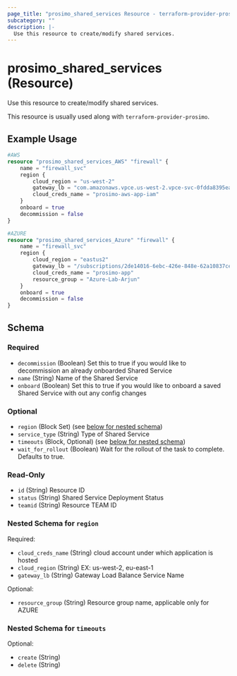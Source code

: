 ```yaml
---
page_title: "prosimo_shared_services Resource - terraform-provider-prosimo"
subcategory: ""
description: |-
  Use this resource to create/modify shared services.
---
```


# prosimo_shared_services (Resource)

Use this resource to create/modify shared services.

This resource is usually used along with `terraform-provider-prosimo`.



## Example Usage

```terraform
#AWS
resource "prosimo_shared_services_AWS" "firewall" {
    name = "firewall_svc"
    region {
        cloud_region = "us-west-2"
        gateway_lb = "com.amazonaws.vpce.us-west-2.vpce-svc-0fdda8395ea088814"
        cloud_creds_name = "prosimo-aws-app-iam"
    }
    onboard = true
    decommission = false
}

#AZURE
resource "prosimo_shared_services_Azure" "firewall" {
    name = "firewall_svc"
    region {
        cloud_region = "eastus2"
        gateway_lb = "/subscriptions/2de14016-6ebc-426e-848e-62a10837ce40/resourceGroups/Azure-Lab-Arjun/providers/Microsoft.Network/loadBalancers/vmseries-public-lb"
        cloud_creds_name = "prosimo-app"
        resource_group = "Azure-Lab-Arjun"
    }
    onboard = true
    decommission = false
}
```

<!-- schema generated by tfplugindocs -->
## Schema

### Required

- `decommission` (Boolean) Set this to true if you would like to decommission an already onboarded Shared Service
- `name` (String) Name of the Shared Service
- `onboard` (Boolean) Set this to true if you would like to onboard  a saved Shared Service with out any config changes

### Optional

- `region` (Block Set) (see [below for nested schema](#nestedblock--region))
- `service_type` (String) Type of Shared Service
- `timeouts` (Block, Optional) (see [below for nested schema](#nestedblock--timeouts))
- `wait_for_rollout` (Boolean) Wait for the rollout of the task to complete. Defaults to true.

### Read-Only

- `id` (String) Resource ID
- `status` (String) Shared Service Deployment Status
- `teamid` (String) Resource TEAM ID

<a id="nestedblock--region"></a>
### Nested Schema for `region`

Required:

- `cloud_creds_name` (String) cloud account under which application is hosted
- `cloud_region` (String) EX: us-west-2, eu-east-1
- `gateway_lb` (String) Gateway Load Balance Service Name

Optional:

- `resource_group` (String) Resource group name, applicable only for AZURE


<a id="nestedblock--timeouts"></a>
### Nested Schema for `timeouts`

Optional:

- `create` (String)
- `delete` (String)

